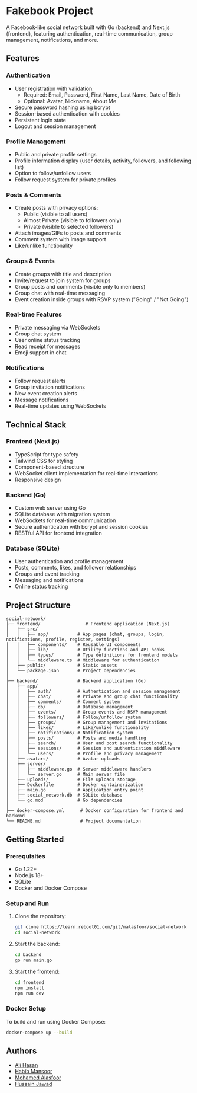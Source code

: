 # Fakebook Project

A Facebook-like social network built with Go (backend) and Next.js (frontend), featuring authentication, real-time communication, group management, notifications, and more.

## Features

### Authentication

- User registration with validation:
  - Required: Email, Password, First Name, Last Name, Date of Birth
  - Optional: Avatar, Nickname, About Me
- Secure password hashing using bcrypt
- Session-based authentication with cookies
- Persistent login state
- Logout and session management

### Profile Management

- Public and private profile settings
- Profile information display (user details, activity, followers, and following list)
- Option to follow/unfollow users
- Follow request system for private profiles

### Posts & Comments

- Create posts with privacy options:
  - Public (visible to all users)
  - Almost Private (visible to followers only)
  - Private (visible to selected followers)
- Attach images/GIFs to posts and comments
- Comment system with image support
- Like/unlike functionality

### Groups & Events

- Create groups with title and description
- Invite/request to join system for groups
- Group posts and comments (visible only to members)
- Group chat with real-time messaging
- Event creation inside groups with RSVP system ("Going" / "Not Going")

### Real-time Features

- Private messaging via WebSockets
- Group chat system
- User online status tracking
- Read receipt for messages
- Emoji support in chat

### Notifications

- Follow request alerts
- Group invitation notifications
- New event creation alerts
- Message notifications
- Real-time updates using WebSockets

## Technical Stack

### Frontend (Next.js)

- TypeScript for type safety
- Tailwind CSS for styling
- Component-based structure
- WebSocket client implementation for real-time interactions
- Responsive design

### Backend (Go)

- Custom web server using Go
- SQLite database with migration system
- WebSockets for real-time communication
- Secure authentication with bcrypt and session cookies
- RESTful API for frontend integration

### Database (SQLite)

- User authentication and profile management
- Posts, comments, likes, and follower relationships
- Groups and event tracking
- Messaging and notifications
- Online status tracking

## Project Structure

```
social-network/
├── frontend/                 # Frontend application (Next.js)
│   ├── src/
│   │   ├── app/           # App pages (chat, groups, login, notifications, profile, register, settings)
│   │   ├── components/    # Reusable UI components
│   │   ├── lib/           # Utility functions and API hooks
│   │   ├── types/         # Type definitions for frontend models
│   │   └── middleware.ts  # Middleware for authentication
│   ├── public/            # Static assets
│   └── package.json       # Project dependencies
│
├── backend/               # Backend application (Go)
│   ├── app/
│   │   ├── auth/          # Authentication and session management
│   │   ├── chat/          # Private and group chat functionality
│   │   ├── comments/      # Comment system
│   │   ├── db/            # Database management
│   │   ├── events/        # Group events and RSVP management
│   │   ├── followers/     # Follow/unfollow system
│   │   ├── groups/        # Group management and invitations
│   │   ├── likes/         # Like/unlike functionality
│   │   ├── notifications/ # Notification system
│   │   ├── posts/         # Posts and media handling
│   │   ├── search/        # User and post search functionality
│   │   ├── sessions/      # Session and authentication middleware
│   │   └── users/         # Profile and privacy management
│   ├── avatars/           # Avatar uploads
│   ├── server/
│   │   ├── middleware.go  # Server middleware handlers
│   │   └── server.go      # Main server file
│   ├── uploads/           # File uploads storage
│   ├── Dockerfile         # Docker containerization
│   ├── main.go            # Application entry point
│   ├── social_network.db  # SQLite database
│   └── go.mod             # Go dependencies
│
├── docker-compose.yml      # Docker configuration for frontend and backend
└── README.md               # Project documentation
```

## Getting Started

### Prerequisites

- Go 1.22+
- Node.js 18+
- SQLite
- Docker and Docker Compose

### Setup and Run

1. Clone the repository:

   ```bash
   git clone https://learn.reboot01.com/git/malasfoor/social-network
   cd social-network
   ```

2. Start the backend:

   ```bash
   cd backend
   go run main.go
   ```

3. Start the frontend:
   ```bash
   cd frontend
   npm install
   npm run dev
   ```

### Docker Setup

To build and run using Docker Compose:

```bash
docker-compose up --build
```

## **Authors**

- [Ali Hasan](https://github.com/AliHJMM)
- [Habib Mansoor](https://github.com/7abib04)
- [Mohamed Alasfoor](https://github.com/Mohamed-Alasfoor)
- [Hussain Jawad](https://github.com/hujaafar)

